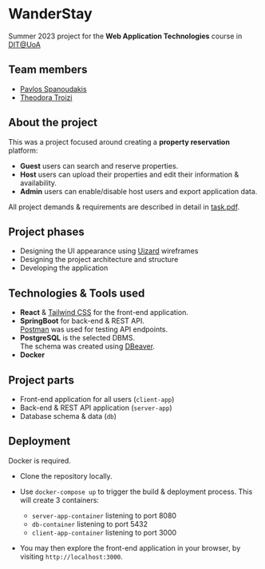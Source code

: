 # WanderStay
Summer 2023 project for the **Web Application Technologies** course in [DIT@UoA](https://www.di.uoa.gr/en)

## Team members
- [Pavlos Spanoudakis](https://github.com/pspanoudakis)
- [Theodora Troizi](https://github.com/theodoratrz)

## About the project
This was a project focused around creating a **property reservation** platform:
- **Guest** users can search and reserve properties.
- **Host** users can upload their properties and edit their information & availability.
- **Admin** users can enable/disable host users and export application data.

All project demands & requirements are described in detail in [task.pdf](./task.pdf).

## Project phases
- Designing the UI appearance using [Uizard](https://uizard.io/) wireframes
- Designing the project architecture and structure
- Developing the application

## Technologies & Tools used
- **React** & [Tailwind CSS](https://tailwindcss.com/) for the front-end application.
- **SpringBoot** for back-end & REST API. \
[Postman](https://www.postman.com/) was used for testing API endpoints.
- **PostgreSQL** is the selected DBMS. \
The schema was created using [DBeaver](https://dbeaver.io/).
- **Docker**

## Project parts
- Front-end application for all users (`client-app`)
- Back-end & REST API application (`server-app`)
- Database schema & data (`db`)

## Deployment
Docker is required.
- Clone the repository locally.

- Use `docker-compose up` to trigger the build & deployment process.
This will create 3 containers:
    - `server-app-container` listening to port 8080
    - `db-container` listening to port 5432
    - `client-app-container` listening to port 3000
- You may then explore the front-end application in your browser, by visiting `http://localhost:3000`.

